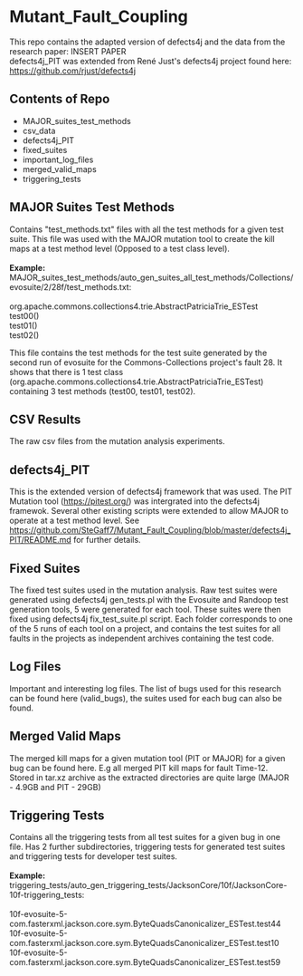 # Mutant_Fault_Coupling

This repo contains the adapted version of defects4j and the data from the research paper: INSERT PAPER <br/>
defects4j_PIT was extended from René Just's defects4j project found here: https://github.com/rjust/defects4j

## Contents of Repo

- MAJOR_suites_test_methods
- csv_data
- defects4j_PIT
- fixed_suites
- important_log_files
- merged_valid_maps
- triggering_tests

## MAJOR Suites Test Methods

Contains "test_methods.txt" files with all the test methods for a given test suite. This file was used with the MAJOR mutation tool to create the kill maps at a test method level (Opposed to a test class level).<br/>
<br/>
**Example:** MAJOR_suites_test_methods/auto_gen_suites_all_test_methods/Collections/evosuite/2/28f/test_methods.txt: <br/>
<br/>
org.apache.commons.collections4.trie.AbstractPatriciaTrie_ESTest <br/>
test00() <br/>
test01() <br/>
test02() <br/>

This file contains the test methods for the test suite generated by the second run of evosuite for the Commons-Collections project's fault 28. It shows that there is 1 test class (org.apache.commons.collections4.trie.AbstractPatriciaTrie_ESTest) containing 3 test methods (test00, test01, test02).

## CSV Results

The raw csv files from the mutation analysis experiments.

## defects4j_PIT

This is the extended version of defects4j framework that was used. The PIT Mutation tool (https://pitest.org/) was intergrated into the defects4j framewok. Several other existing scripts were extended to allow MAJOR to operate at a test method level. See https://github.com/SteGaff7/Mutant_Fault_Coupling/blob/master/defects4j_PIT/README.md for further details.

## Fixed Suites

The fixed test suites used in the mutation analysis. Raw test suites were generated using defects4j gen_tests.pl with the Evosuite and Randoop test generation tools, 5 were generated for each tool. These suites were then fixed using defects4j fix_test_suite.pl script. Each folder corresponds to one of the 5 runs of each tool on a project, and contains the test suites for all faults in the projects as independent archives containing the test code.

## Log Files

Important and interesting log files. The list of bugs used for this research can be found here (valid_bugs), the suites used for each bug can also be found.

## Merged Valid Maps

The merged kill maps for a given mutation tool (PIT or MAJOR) for a given bug can be found here. E.g all merged PIT kill maps for fault Time-12. Stored in tar.xz archive as the extracted directories are quite large (MAJOR - 4.9GB and PIT - 29GB)

## Triggering Tests

Contains all the triggering tests from all test suites for a given bug in one file. Has 2 further subdirectories, triggering tests for generated test suites and triggering tests for developer test suites. <br/>
<br/>
**Example:** triggering_tests/auto_gen_triggering_tests/JacksonCore/10f/JacksonCore-10f-triggering_tests: <br/>
<br/>
10f-evosuite-5-com.fasterxml.jackson.core.sym.ByteQuadsCanonicalizer_ESTest.test44<br/>
10f-evosuite-5-com.fasterxml.jackson.core.sym.ByteQuadsCanonicalizer_ESTest.test10<br/>
10f-evosuite-5-com.fasterxml.jackson.core.sym.ByteQuadsCanonicalizer_ESTest.test59<br/>

